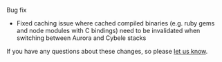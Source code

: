 Bug fix

* Fixed caching issue where cached compiled binaries (e.g. ruby gems and node modules with C bindings) need to be invalidated when switching between Aurora and Cybele stacks

If you have any questions about these changes, so please [let us know](https://snap-ci.com/contact-us).
